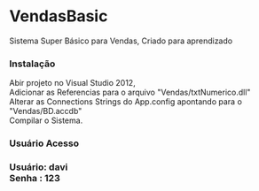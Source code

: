 VendasBasic
===========

Sistema Super Básico para Vendas, Criado para aprendizado

<h3>Instalação</h3>

Abir projeto no Visual Studio 2012,<br>
Adicionar as Referencias para o arquivo  "Vendas/txtNumerico.dll"<br>
Alterar as Connections Strings do App.config apontando para o "Vendas/BD.accdb"<br>
Compilar o Sistema.

<h3>Usuário Acesso<h3>

Usuário: davi<br>
Senha  : 123
